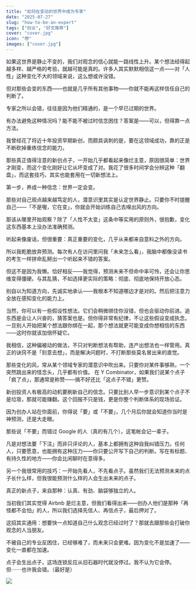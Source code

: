 ```yaml
---
title: "如何在变动的世界中成为专家"
date: "2025-07-27"
slug: "how-to-be-an-expert"
tags: ["创业", "好文推荐"]
cover: "cover.jpg"
icon: "😎"
images: ["cover.jpg"]
---
```

如果这世界是静止不变的，我们对观念的信心就能一路线性上升。某个想法经得起越多样、越严格的考验，就越可能是真的。许多人其实默默相信这一点——对「人性」这种变化不大的领域来说，这么想或许没错。



但对那些会变的东西——也就是几乎所有其他事物——你就不能再这样信任自己的判断了。



专家之所以会错，往往是因为他们精通的，是一个早已过期的世界。



有办法避免这种情况吗？能不能不被过时信念困住？答案是——可以，但得靠一点方法。



我曾经花了将近十年投资早期新创，而颇具讽刺的是，要在这领域成功，靠的正是不断砍掉重练信念的能力。



那些真正值得注意的新创点子，一开始几乎都看起来像烂主意，原因很简单：世界才刚变，而这个变化刚好让它从坏变成了对。我花了很多时间学会分辨这种「翻盘」，而这套技巧，其实也能套用在一切新想法上。



第一步，养成一种信念：世界一定会变。



那些对自己观点越来越笃定的人，潜意识里其实是认定世界静止。只要你不时提醒自己——「不是喔，它在变」，你就会开始训练自己去嗅出风的方向。



那该从哪里开始观察？除了「人性不太变」这条中等实用的原则外，很抱歉，变化这东西基本上没办法准确预测。



听起来像废话，但很重要：真正重要的变化，几乎从来都来自意料之外的方向。



所以我乾脆放弃预测。每次有人在访问里问我「未来怎么看」，我脑中都像没读书的考生一样拼命乱掰出一个听起来不错的答案。



但这不是因为我懒。恰好相反——我觉得，预测未来不但命中率可怜，还会让你思维变得僵硬。与其乱猜，不如选择更实际的策略：彻底、彻底地保持开放心态。



别自以为知道方向，先诚实地承认——我根本不知道哪边才是对的。然后把注意力全放在感知变化的能力上。



当然，你可以有一些假设性想法。它们会稍微绑住你没错，但也会驱动你前进。追东西是会让人兴奋的，猜答案也是。但你得非常有纪律，不让这些假设变成执念。
一旦别人开始把某个想法跟你绑在一起，那个想法就更可能变成你想相信的东西——这时你就该加倍怀疑它。



我相信，这种偏被动的做法，不只对判断想法有帮助，连产出想法也一样管用。真正的诀窍不是「刻意去想」，而是解决问题时，不打断那些莫名冒出来的直觉。



那些变化的风，常从某个领域专家的潜意识中吹出来。只要你对某件事够熟，一个突然跳出来的怪念头，几乎都有价值。
在 Y Combinator，如果我们说某个点子「疯了点」，那通常是称赞——搞不好还比「这点子不错」更赞。



新创投资人有极高的动机要刷新自己的信念。只要比别人早一步意识到某个点子不是垃圾，那就可能赚翻。这个回报不只是钱，更是你整个判断体系的现场验证。



因为创办人站在你面前，你得说「要」或「不要」，几个月后你就会知道你当时是神预测，还是大走眼。



那些说「不要」而错过 Google 的人（真的有几个），这笔帐会记一辈子。



凡是对想法要「下注」而非只评论的人，基本上都拥有这种自我纠错压力。任何人，只要愿意，也能拥有这种压力——你只要公开写下自己的判断。写在有标题、有持久性的地方——你会比闲聊时在意得多。



另一个我很常用的技巧：一开始先看人，不先看点子。虽然我们无法预测未来的点子长什么样，但我很能预测什么样的人会生出未来的点子。



真正的新点子，来自那种：认真、有劲、脑袋够独立的人。



当初我们其实觉得 Airbnb 是烂主意，但我们看得出来——创办人他们是那种「再怪都不会怕」的人，所以我们选择先信人、再信点子，最后押对了。



这招其实通用：想要快一点知道自己什么观念已经过时了？那就去跟那些会打破你观念的人当朋友。



不被自己的专业反困住，已经够难了，而未来只会更难。因为变化不是加速了——变化一直都在加速。



点子会生出点子，这场连锁反应从旧石器时代就没停过。我不认为它会停。
但⋯⋯也许我会错。（最好是）




![](https://prod-files-secure.s3.us-west-2.amazonaws.com/112d0858-5090-4d34-a606-b75eb8d65fd2/46476355-9cf3-4e99-9b7a-3531bc426380/1000202064.png?X-Amz-Algorithm=AWS4-HMAC-SHA256&X-Amz-Content-Sha256=UNSIGNED-PAYLOAD&X-Amz-Credential=ASIAZI2LB4666FDDFLXJ%2F20251030%2Fus-west-2%2Fs3%2Faws4_request&X-Amz-Date=20251030T101525Z&X-Amz-Expires=3600&X-Amz-Security-Token=IQoJb3JpZ2luX2VjEDEaCXVzLXdlc3QtMiJHMEUCIQCqCdQCLh2dWhKUyfGjnVJxjelHaXKqHmTun0MqifFTcAIgTAPOVH7S%2FB0qdPmk4J%2BiQaHiUabO4K5GcyXRIg%2FHcJ4qiAQI6v%2F%2F%2F%2F%2F%2F%2F%2F%2F%2FARAAGgw2Mzc0MjMxODM4MDUiDE0qnGcj0IPtXCHbRSrcA4fIqMdy0GqRS0KITdNmN8m2HB3STIGQgHeSctuY26G5FtkkcTj%2BTN1Yx4HiTc2SSotLfg86CO0ijqTk1nMiytTSCtcefw1ISqMuZKAVlMSRORByArnLBkdkNUwWtu0Cbimu5mtQrvHCnONCkNVGiuYfVKJKV9fgs36xaEn3r8vc5RtNPPgQWr7UXyJ0NRDbb16wLeuq5MniVbY8X1R%2FoVTFWqychH5%2B%2F8vfLfL7XZpXJ07H%2BRuO%2FlDDc7kURkkxwXYGJEZ6zWGHeFzY5jAWC%2F9g18DkrOY1Y2T%2FUA6ERdUt2V5eVEIN8%2BYKIFA2RxpKbklcPa3UcEZTwH9F8%2Fx3LW99sPnQgPtBLnxrmXnwwK1q6%2F4vPfk4S7lM1kFx03gUSUTOfG3nmgBFINWMbVvBoFe3RQzul1if47f8WTIOC6KKDP3TSw8DeKuKL4%2Bu6RxJrmc1NsXWTmUo4SSWag%2FXAdW9m60t6EmdBlA79%2FjU2K9s5zFPd6t6h1tpZTxH%2Fy%2B%2BUgs1EmxB5DhYhby2iFv%2BmcDUQTXGs9eCFyutAURx%2B38ePVHpCTVQ14jsDy4eoVquddFdHDTetis3s6a9wxRH%2FKNZglGGt1NjWhPr%2FmfytTPulZmb4jvtRUxAxwCYMLbXjMgGOqUBrzYgeNe6BskEh6Fb2EWGzqeG4ybEcY7togSWRuZ3vTl07cYZDIkJpsZkjsMGylAe0%2B%2BoRooKUyv9yTZnxWjXwEegFD2bD9b%2FQxJtMGbYPRyT6gJiZ22cijJ4IigUSBkE71qMr1KxH7WUBYq3RjLHtxUZR1XQdfGiyp7bA%2FqbjpDra0OO9QNKZu5pHk2geBTgAG6PanyBHXzw%2BXgZauloI5qJcMd%2F&X-Amz-Signature=68c473f002535cc3e6f1c256d1b64258e1d2f96de45140578fc1bb107da7e4b7&X-Amz-SignedHeaders=host&x-amz-checksum-mode=ENABLED&x-id=GetObject)

